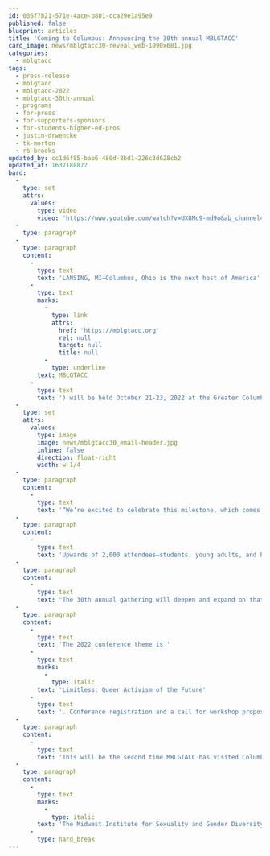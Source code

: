 ```yaml
---
id: 036f7b21-571e-4ace-b801-cca29e1a95e9
published: false
blueprint: articles
title: 'Coming to Columbus: Announcing the 30th annual MBLGTACC'
card_image: news/mblgtacc30-reveal_web-1090x681.jpg
categories:
  - mblgtacc
tags:
  - press-release
  - mblgtacc
  - mblgtacc-2022
  - mblgtacc-30th-annual
  - programs
  - for-press
  - for-supporters-sponsors
  - for-students-higher-ed-pros
  - justin-drwencke
  - tk-morton
  - rb-brooks
updated_by: cc1d6f85-bab6-480d-8bd1-226c3d628cb2
updated_at: 1637188872
bard:
  -
    type: set
    attrs:
      values:
        type: video
        video: 'https://www.youtube.com/watch?v=UX8Mc9-md9o&ab_channel=MidwestInstituteforSexualityandGenderDiversity'
  -
    type: paragraph
  -
    type: paragraph
    content:
      -
        type: text
        text: 'LANSING, MI—Columbus, Ohio is the next host of America''s largest and oldest continuously-held conference for queer and trans+ college students. The 30th annual Midwest Bisexual Lesbian Gay Transgender Asexual College Conference ('
      -
        type: text
        marks:
          -
            type: link
            attrs:
              href: 'https://mblgtacc.org'
              rel: null
              target: null
              title: null
          -
            type: underline
        text: MBLGTACC
      -
        type: text
        text: ') will be held October 21-23, 2022 at the Greater Columbus Convention Center.'
  -
    type: set
    attrs:
      values:
        type: image
        image: news/mblgtacc30_email-header.jpg
        inline: false
        direction: float-right
        width: w-1/4
  -
    type: paragraph
    content:
      -
        type: text
        text: '“We’re excited to celebrate this milestone, which comes at a consequential time in our collective history,” said Justin Drwencke, the Institute’s executive director. “For nearly two years, the COVID-19 pandemic has layered its own challenges, hardships, and loss over systems of racism, state violence, and worker exploitation. I look forward to the rich and timely sessions and conversations we’ve come to expect from presenters and attendees, and we’re thrilled to safely welcome folks from all over the country to Columbus.”'
  -
    type: paragraph
    content:
      -
        type: text
        text: 'Upwards of 2,000 attendees—students, young adults, and higher education professionals—are expected to attend. “We want to make sure that attendees have a meaningful, realistic, and positive experience at the 2022 conference centering learning, laughter, and queer and trans joy!,” said TK Morton, the Institute’s director of equity and access and the staff lead on attendee experience for MBLGTACC.'
  -
    type: paragraph
    content:
      -
        type: text
        text: "The 30th annual gathering will deepen and expand on that attendee experience through its core programming and additional opportunities. “We’re looking forward to collaborating with students from multiple states and institutions to carry out this year’s conference,” added R.B. Brooks, the Institute’s director of programs. “There have already been some incredible new ideas proposed for how to make the next conference extra meaningful for student activists, politically engaged students, and LGBTQ+ artists.”\_"
  -
    type: paragraph
    content:
      -
        type: text
        text: 'The 2022 conference theme is '
      -
        type: text
        marks:
          -
            type: italic
        text: 'Limitless: Queer Activism of the Future'
      -
        type: text
        text: '. Conference registration and a call for workshop proposals are tentatively scheduled to launch in April 2022, with announcements of speakers and entertainers to follow.'
  -
    type: paragraph
    content:
      -
        type: text
        text: 'This will be the second time MBLGTACC has visited Columbus and the Buckeye state. The land occupied by Columbus is the ancestral and contemporary territory of the Shawnee, Potawatomi, Delaware, Miami, Peoria, Seneca, Wyandotte, Ojibwe and Cherokee peoples.'
  -
    type: paragraph
    content:
      -
        type: text
        marks:
          -
            type: italic
        text: 'The Midwest Institute for Sexuality and Gender Diversity empowers students of diverse sexualities and genders to inspire sustainable change; leads higher education colleagues in relevant and inclusive practices; and advances knowledge of sexuality and gender through advocacy and expansive programming.'
      -
        type: hard_break
---
```

